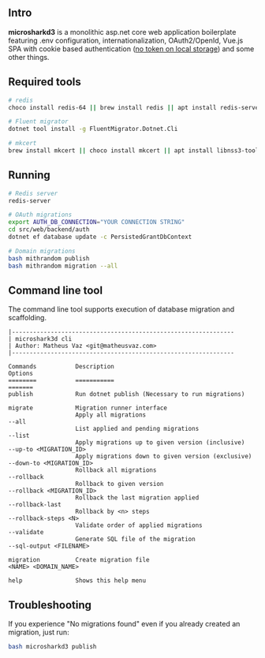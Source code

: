 ## Intro
**microsharkd3** is a monolithic asp.net core web application boilerplate featuring .env configuration, internationalization, OAuth2/OpenId, Vue.js SPA with cookie based authentication (<a href="https://www.rdegges.com/2018/please-stop-using-local-storage/" target="_blank">no token on local storage</a>) and some other things.
## Required tools
```sh
# redis
choco install redis-64 || brew install redis || apt install redis-server

# Fluent migrator
dotnet tool install -g FluentMigrator.Dotnet.Cli

# mkcert
brew install mkcert || choco install mkcert || apt install libnss3-tools
```

## Running
```sh
# Redis server
redis-server

# OAuth migrations
export AUTH_DB_CONNECTION="YOUR CONNECTION STRING"
cd src/web/backend/auth
dotnet ef database update -c PersistedGrantDbContext

# Domain migrations
bash mithrandom publish
bash mithrandom migration --all
```

## Command line tool
The command line tool supports execution of database migration and scaffolding.<br />
```text
|---------------------------------------------------------------
| microshark3d cli
| Author: Matheus Vaz <git@matheusvaz.com>
|---------------------------------------------------------------

Commands           Description                                             Options
========           ===========                                             =======
publish            Run dotnet publish (Necessary to run migrations)

migrate            Migration runner interface
                   Apply all migrations                                    --all
                   List applied and pending migrations                     --list
                   Apply migrations up to given version (inclusive)        --up-to <MIGRATION_ID>
                   Apply migrations down to given version (exclusive)      --down-to <MIGRATION_ID>
                   Rollback all migrations                                 --rollback
                   Rollback to given version                               --rollback <MIGRATION_ID>
                   Rollback the last migration applied                     --rollback-last
                   Rollback by <n> steps                                   --rollback-steps <N>
                   Validate order of applied migrations                    --validate
                   Generate SQL file of the migration                      --sql-output <FILENAME>

migration          Create migration file                                   <NAME> <DOMAIN_NAME>

help               Shows this help menu
```

## Troubleshooting
If you experience "No migrations found" even if you already created an migration, just run:
```sh
bash microsharkd3 publish
```
